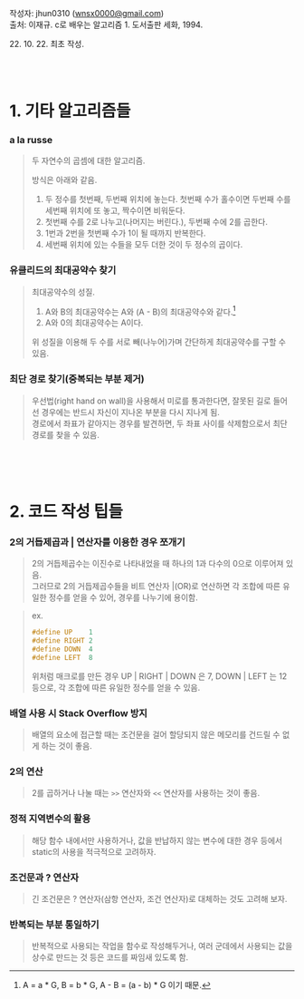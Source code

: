 작성자: jhun0310 (wnsx0000@gmail.com)<br>
출처: 이재규. c로 배우는 알고리즘 1. 도서출판 세화, 1994.

22\. 10\. 22\. 최초 작성.

<br>
<br>

# 1. 기타 알고리즘들

### a la russe

> 두 자연수의 곱셈에 대한 알고리즘.
>
> 방식은 아래와 같음.<br>
> 1. 두 정수를 첫번째, 두번째 위치에 놓는다. 첫번째 수가 홀수이면 두번째 수를 세번째 위치에 또 놓고, 짝수이면 비워둔다.
> 2. 첫번째 수를 2로 나누고(나머지는 버린다.), 두번째 수에 2를 곱한다. 
> 3. 1번과 2번을 첫번째 수가 1이 될 때까지 반복한다.
> 4. 세번째 위치에 있는 수들을 모두 더한 것이 두 정수의 곱이다.

### 유클리드의 최대공약수 찾기

> 최대공약수의 성질.
> 1. A와 B의 최대공약수는 A와 (A - B)의 최대공약수와 같다.[^1-1]
> 2. A와 0의 최대공약수는 A이다.
>
> 위 성질을 이용해 두 수를 서로 빼(나누어)가며 간단하게 최대공약수를 구할 수 있음.

### 최단 경로 찾기(중복되는 부분 제거)

> 우선법(right hand on wall)을 사용해서 미로를 통과한다면, 잘못된 길로 들어선 경우에는 반드시 자신이 지나온 부분을 다시 지나게 됨.<br>
> 경로에서 좌표가 같아지는 경우를 발견하면, 두 좌표 사이를 삭제함으로서 최단 경로를 찾을 수 있음.


<br>
<br>
<br>

# 2. 코드 작성 팁들

### 2의 거듭제곱과 | 연산자를 이용한 경우 쪼개기

> 2의 거듭제곱수는 이진수로 나타내었을 때 하나의 1과 다수의 0으로 이루어져 있음.<br>
> 그러므로 2의 거듭제곱수들을 비트 연산자 |(OR)로 연산하면 각 조합에 따른 유일한 정수를 얻을 수 있어, 경우를 나누기에 용이함.

> ex.<br>
> ``` c
> #define UP    1
> #define RIGHT 2
> #define DOWN  4
> #define LEFT  8
> ```
> 위처럼 매크로를 만든 경우 UP | RIGHT | DOWN 은 7, DOWN | LEFT 는 12 등으로, 각 조합에 따른 유일한 정수를 얻을 수 있음.<br>

### 배열 사용 시 Stack Overflow 방지

> 배열의 요소에 접근할 때는 조건문을 걸어 할당되지 않은 메모리를 건드릴 수 없게 하는 것이 좋음.

### 2의 연산

> 2를 곱하거나 나눌 때는 `>>` 연산자와 `<<` 연산자를 사용하는 것이 좋음.

### 정적 지역변수의 활용

> 해당 함수 내에서만 사용하거나, 값을 반납하지 않는 변수에 대한 경우 등에서 static의 사용을 적극적으로 고려하자.

### 조건문과 ? 연산자

> 긴 조건문은 ? 연산자(삼항 연산자, 조건 연산자)로 대체하는 것도 고려해 보자.

### 반복되는 부분 통일하기

> 반복적으로 사용되는 작업을 함수로 작성해두거나, 여러 군데에서 사용되는 값을 상수로 만드는 것 등은 코드를 짜임새 있도록 함.



[^1-1]: A = a * G, B = b * G, A - B = (a - b) * G 이기 때문.